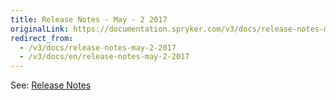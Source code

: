 ```yaml
---
title: Release Notes - May - 2 2017
originalLink: https://documentation.spryker.com/v3/docs/release-notes-may-2-2017
redirect_from:
  - /v3/docs/release-notes-may-2-2017
  - /v3/docs/en/release-notes-may-2-2017
---
```


See: [Release Notes](https://cdn.document360.io/9fafa0d5-d76f-40c5-8b02-ab9515d3e879/Images/Documentation/Release_Notes_May_2_2017.pdf)
